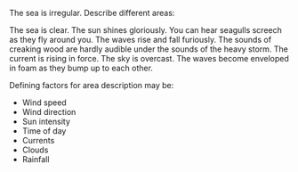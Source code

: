 The sea is irregular.
Describe different areas:

The sea is clear. The sun shines gloriously. You can hear seagulls screech as they fly around you.
The waves rise and fall furiously. The sounds of creaking wood are hardly audible under the sounds of the heavy storm.
The current is rising in force. The sky is overcast. The waves become enveloped in foam as they bump up to each other.

Defining factors for area description may be:

* Wind speed
* Wind direction
* Sun intensity
* Time of day
* Currents
* Clouds
* Rainfall
